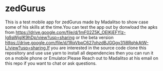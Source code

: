# zedGurus
This is a test mobile app for zedGurus made by Madalitso to show case some of his skills at the time.You can test the app out by donwload the apks from https://drive.google.com/file/d/1mF02Z5K_OElKjEFYlz-Ig9aWjgIK9hDp/view?usp=sharing or the beta version https://drive.google.com/file/d/1RqVbpC627ohzdBJGGgv31i8RqhkAtW-L/view?usp=sharing.If you are interested in the source code clone this repository and use use yarn to install all dependencies then you can run it on a mobile phone or Emulator.Please Reach out to Madalitso at his email on this repo if you want to chat or ask questions. 
